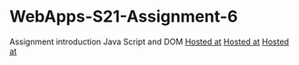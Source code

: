 # WebApps-S21-Assignment-6
Assignment introduction Java Script and DOM
[Hosted at](https://github.com/44-563-Web-Apps-S21/webapps-s21-assignment-6-InduReddyCh/blob/main/pass.html)
[Hosted at](https://github.com/44-563-Web-Apps-S21/webapps-s21-assignment-6-InduReddyCh/blob/main/arithmetic.html)
[Hosted at](https://github.com/44-563-Web-Apps-S21/webapps-s21-assignment-6-InduReddyCh/blob/main/car.html)